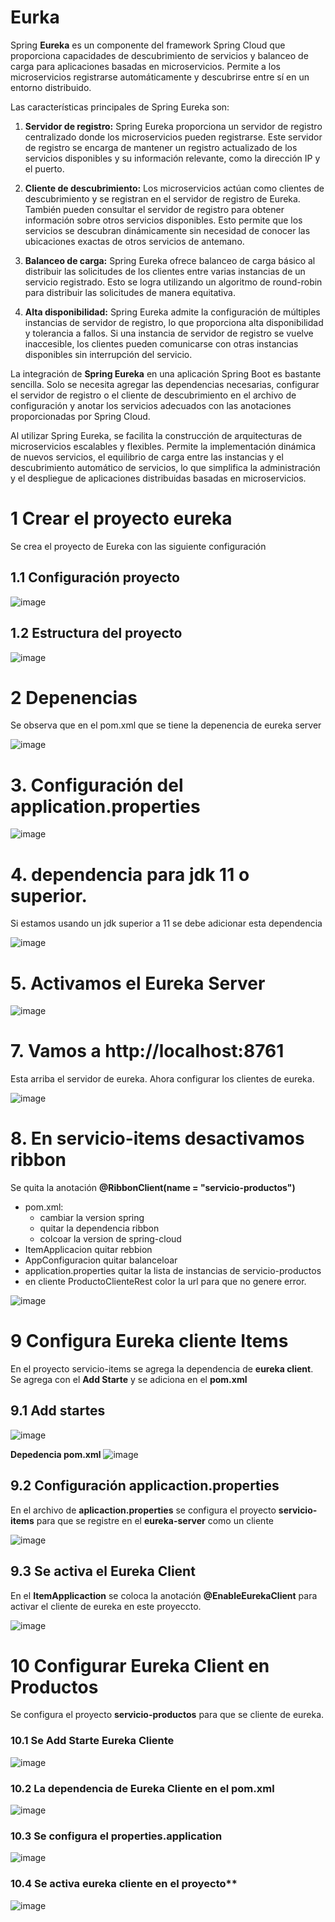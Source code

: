 # Eurka 

Spring **Eureka** es un componente del framework Spring Cloud que proporciona capacidades de descubrimiento de servicios y balanceo de carga para aplicaciones basadas en microservicios. Permite a los microservicios registrarse automáticamente y descubrirse entre sí en un entorno distribuido.

Las características principales de Spring Eureka son:

  1. **Servidor de registro:** Spring Eureka proporciona un servidor de registro centralizado donde los microservicios pueden registrarse. Este servidor de registro se encarga de mantener un registro actualizado de los servicios disponibles y su información relevante, como la dirección IP y el puerto.

  2. **Cliente de descubrimiento:** Los microservicios actúan como clientes de descubrimiento y se registran en el servidor de registro de Eureka. También pueden consultar el servidor de registro para obtener información sobre otros servicios disponibles. Esto permite que los servicios se descubran dinámicamente sin necesidad de conocer las ubicaciones exactas de otros servicios de antemano.

  3. **Balanceo de carga:** Spring Eureka ofrece balanceo de carga básico al distribuir las solicitudes de los clientes entre varias instancias de un servicio registrado. Esto se logra utilizando un algoritmo de round-robin para distribuir las solicitudes de manera equitativa.

  4. **Alta disponibilidad:** Spring Eureka admite la configuración de múltiples instancias de servidor de registro, lo que proporciona alta disponibilidad y tolerancia a fallos. Si una instancia de servidor de registro se vuelve inaccesible, los clientes pueden comunicarse con otras instancias disponibles sin interrupción del servicio.

La integración de **Spring Eureka** en una aplicación Spring Boot es bastante sencilla. Solo se necesita agregar las dependencias necesarias, configurar el servidor de registro o el cliente de descubrimiento en el archivo de configuración y anotar los servicios adecuados con las anotaciones proporcionadas por Spring Cloud.

Al utilizar Spring Eureka, se facilita la construcción de arquitecturas de microservicios escalables y flexibles. Permite la implementación dinámica de nuevos servicios, el equilibrio de carga entre las instancias y el descubrimiento automático de servicios, lo que simplifica la administración y el despliegue de aplicaciones distribuidas basadas en microservicios.

# 1 Crear el proyecto eureka

Se crea el proyecto de Eureka con las siguiente configuración

## 1.1 Configuración proyecto

![image](https://github.com/crodrigr/microservicios-spring-boot-confenalco/assets/31961588/a2176c11-503d-46d9-b7a1-aae09ff6d382)


## 1.2 Estructura del proyecto
![image](https://github.com/crodrigr/microservicios-spring-boot-confenalco/assets/31961588/c86058db-0607-4c68-87c3-ba9bd5feed36)

# 2 Depenencias

Se observa que en el pom.xml que se tiene la depenencia de eureka server

![image](https://github.com/crodrigr/microservicios-spring-boot-confenalco/assets/31961588/71aeaabb-8c58-41bd-9828-fd06bea904ac)

# 3. Configuración del application.properties

![image](https://github.com/crodrigr/microservicios-spring-boot-confenalco/assets/31961588/ff969e8a-74f1-4b6c-af05-86af471cdc52)

# 4. dependencia para jdk 11 o superior.

Si estamos usando un jdk superior a 11 se debe adicionar esta dependencia

![image](https://github.com/crodrigr/microservicios-spring-boot-confenalco/assets/31961588/3ab39e1d-b6dd-4eb0-9cf3-5f6e2325a777)

# 5. Activamos el Eureka Server

![image](https://github.com/crodrigr/microservicios-spring-boot-confenalco/assets/31961588/4ae7933a-e40a-4ae4-9197-b6aabe47c0ca)

# 7. Vamos a http://localhost:8761

Esta arriba el servidor de eureka. Ahora configurar los clientes de eureka.

![image](https://github.com/crodrigr/microservicios-spring-boot-confenalco/assets/31961588/56c4d1e7-74f8-4652-8ad4-a882169d2940)

# 8. En servicio-items desactivamos ribbon

Se quita la anotación **@RibbonClient(name = "servicio-productos")**


- pom.xml:
    -  cambiar la version spring
    -  quitar la dependencia ribbon
    -  colcoar la version de spring-cloud
-  ItemApplicacion quitar rebbion
-  AppConfiguracion quitar balanceloar
-  application.properties quitar la lista de instancias de servicio-productos
-  en cliente ProductoClienteRest color la url para que no genere error. 
   

![image](https://github.com/crodrigr/microservicios-spring-boot-confenalco/assets/31961588/c30d57e9-53ce-422d-8de0-f7828f6e572f)

# 9 Configura Eureka cliente Items

En el proyecto servicio-items se agrega la dependencia de **eureka client**. Se agrega con el **Add Starte** y se adiciona en el **pom.xml**

## 9.1 Add startes
![image](https://github.com/crodrigr/microservicios-spring-boot-confenalco/assets/31961588/db57bc4e-acfe-4077-8b71-bbf159957747)

**Depedencia pom.xml**
![image](https://github.com/crodrigr/microservicios-spring-boot-confenalco/assets/31961588/64052499-c405-49dc-a44f-d5192ad042c1)

## 9.2 Configuración applicaction.properties

En el archivo de **aplicaction.properties** se configura el proyecto **servicio-items** para que se registre en el **eureka-server** como un cliente

![image](https://github.com/crodrigr/microservicios-spring-boot-confenalco/assets/31961588/c79e083e-3d79-4e86-b61f-4b8dc558cbce)

## 9.3 Se activa el Eureka Client

En el **ItemApplicaction** se coloca la anotación **@EnableEurekaClient** para activar el cliente de eureka en este proyeccto. 

![image](https://github.com/crodrigr/microservicios-spring-boot-confenalco/assets/31961588/8b17f2ae-0e6c-4cb5-9c8a-c1aa8ef4c314)

# 10 Configurar Eureka Client en Productos

Se configura el proyecto **servicio-productos** para que se cliente de eureka. 

### 10.1 Se Add Starte Eureka Cliente
![image](https://github.com/crodrigr/microservicios-spring-boot-confenalco/assets/31961588/fd11368a-db32-4548-9638-42acc2e94af2)

### 10.2 La dependencia de Eureka Cliente en el pom.xml
![image](https://github.com/crodrigr/microservicios-spring-boot-confenalco/assets/31961588/939d256b-96e3-4e0b-abb5-2179eaecb833)

### 10.3 Se configura el properties.application
![image](https://github.com/crodrigr/microservicios-spring-boot-confenalco/assets/31961588/5a92234d-c228-4383-afb8-4cc963d99d48)

### 10.4 Se activa eureka cliente en el proyecto**
![image](https://github.com/crodrigr/microservicios-spring-boot-confenalco/assets/31961588/4d390674-9167-4fe5-8708-a60d814af5f2)






